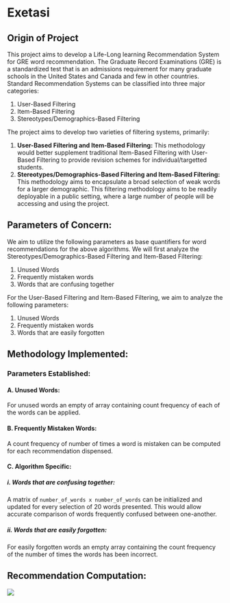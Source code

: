 # Exetasi

## Origin of Project

This project aims to develop a Life-Long learning Recommendation System for GRE word recommendation. The Graduate Record Examinations (GRE) is a standardized test that is an admissions requirement for many graduate schools in the United States and Canada and few in other countries. Standard Recommendation Systems can be classified into three major categories:
1. User-Based Filtering
2. Item-Based Filtering
3. Stereotypes/Demographics-Based Filtering

The project aims to develop two varieties of filtering systems, primarily:
1. **User-Based Filtering and Item-Based Filtering:** This methodology would better supplement traditional Item-Based Filtering with User-Based Filtering to provide revision schemes for individual/targetted students.
2. **Stereotypes/Demographics-Based Filtering and Item-Based Filtering:** This methodology aims to encapsulate a broad selection of weak words for a larger demographic. This filtering methodology aims to be readily deployable in a public setting, where a large number of people will be accessing and using the project.

## Parameters of Concern:

We aim to utilize the following parameters as base quantifiers for word recommendations for the above algorithms. We will first analyze the Stereotypes/Demographics-Based Filtering and Item-Based Filtering:

1. Unused Words
2. Frequently mistaken words
3. Words that are confusing together

For the User-Based Filtering and Item-Based Filtering, we aim to analyze the following parameters:

1. Unused Words
2. Frequently mistaken words
3. Words that are easily forgotten

## Methodology Implemented:

### Parameters Established:

#### A. Unused Words:

For unused words an empty of array containing count frequency of each of the words can be applied.

#### B. Frequently Mistaken Words:

A count frequency of number of times a word is mistaken can be computed for each recommendation dispensed.

#### C. Algorithm Specific:

##### i. Words that are confusing together:

A matrix of `number_of_words x number_of_words` can be initialized and updated for every selection of 20 words presented. This would allow accurate comparison of words frequently confused between one-another.

##### ii. Words that are easily forgotten:

For easily forgotten words an empty array containing the count frequency of the number of times the words has been incorrect.

## Recommendation Computation:

<img src="https://render.githubusercontent.com/render/math?math=%5CHuge%0A%5Cbegin%7Balign*%7D%0Ax%26%3D1%5C%5C%0Ax%2By%26%3D2%5C%5C%0AP%26%3D%5Cbegin%7Bbmatrix%7Dp_1%5C%5Cp_2%5Cend%7Bbmatrix%7D%0A%5Cend%7Balign*%7D">
